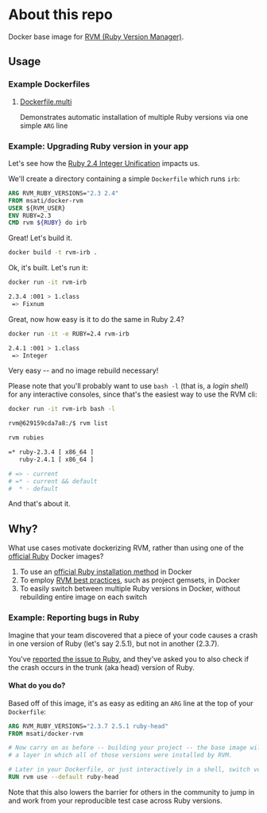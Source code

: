 # About this repo

Docker base image for [RVM (Ruby Version Manager)](https://rvm.io).

## Usage

### Example Dockerfiles

1. [Dockerfile.multi](https://github.com/ms-ati/docker-rvm/blob/master/examples/Dockerfile.multi) 

    Demonstrates automatic installation of multiple Ruby versions via one simple `ARG` line

### Example: Upgrading Ruby version in your app

Let's see how the [Ruby 2.4 Integer Unification](https://blog.bigbinary.com/2016/11/18/ruby-2-4-unifies-fixnum-and-bignum-into-integer.html)
impacts us.

We'll create a directory containing a simple `Dockerfile` which runs `irb`:

```dockerfile
ARG RVM_RUBY_VERSIONS="2.3 2.4"
FROM msati/docker-rvm
USER ${RVM_USER}
ENV RUBY=2.3
CMD rvm ${RUBY} do irb
```

Great! Let's build it.

```bash
docker build -t rvm-irb .
```

Ok, it's built. Let's run it:

```bash
docker run -it rvm-irb

2.3.4 :001 > 1.class
 => Fixnum
```

Great, now how easy is it to do the same in Ruby 2.4?

```bash
docker run -it -e RUBY=2.4 rvm-irb

2.4.1 :001 > 1.class
 => Integer
```

Very easy -- and no image rebuild necessary!

Please note that you'll probably want to use `bash -l` (that is, a
*login shell*) for any interactive consoles, since that's the easiest
way to use the RVM cli:

```bash
docker run -it rvm-irb bash -l

rvm@629159cda7a8:/$ rvm list

rvm rubies

=* ruby-2.3.4 [ x86_64 ]
   ruby-2.4.1 [ x86_64 ]

# => - current
# =* - current && default
#  * - default
```

And that's about it.

## Why?

What use cases motivate dockerizing RVM, rather than using
one of the [official Ruby](https://hub.docker.com/_/ruby/) Docker images?

1. To use an [official Ruby installation method](https://www.ruby-lang.org/en/downloads/) in Docker
2. To employ [RVM best practices](https://rvm.io/rvm/best-practices), such as project gemsets, in Docker
3. To easily switch between multiple Ruby versions in Docker, without rebuilding
   entire image on each switch

### Example: Reporting bugs in Ruby

Imagine that your team discovered that a piece of your code causes a crash in
one version of Ruby (let's say 2.5.1), but not in another (2.3.7).

You've [reported the issue to Ruby](https://bugs.ruby-lang.org/projects/ruby-trunk/issues),
and they've asked you to also check if the crash occurs in the trunk (aka head)
version of Ruby.

#### What do you do?

Based off of this image, it's as easy as editing an `ARG` line
at the top of your `Dockerfile`:

```dockerfile
ARG RVM_RUBY_VERSIONS="2.3.7 2.5.1 ruby-head"
FROM msati/docker-rvm

# Now carry on as before -- building your project -- the base image will contain
# a layer in which all of those versions were installed by RVM.

# Later in your Dockerfile, or just interactively in a shell, switch versions
RUN rvm use --default ruby-head
```

Note that this also lowers the barrier for others in the community to jump in
and work from your reproducible test case across Ruby versions.
